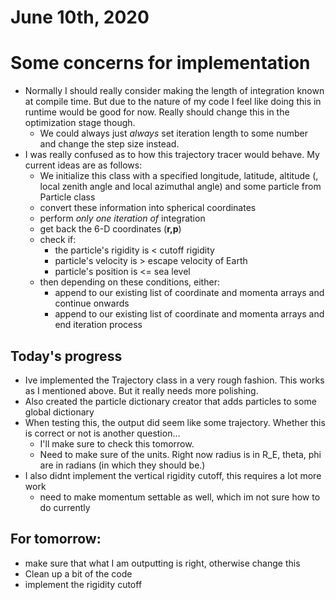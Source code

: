# June 10th, 2020

# Some concerns for implementation
- Normally I should really consider making the length of integration known at compile time. But due to the nature of my code I feel like doing this in runtime would be good for now. Really should change this in the optimization stage though.
    - We could always just *always* set iteration length to some number and change the step size instead. 
- I was really confused as to how this trajectory tracer would behave. My current ideas are as follows:
    - We initialize this class with a specified longitude, latitude, altitude (, local zenith angle and local azimuthal angle) and some particle from Particle class
    - convert these information into spherical coordinates
    - perform *only one iteration of* integration
    - get back the 6-D coordinates (**r,p**)
    - check if:
        - the particle's rigidity is < cutoff rigidity
        - particle's velocity is > escape velocity of Earth
        - particle's position is <= sea level
    - then depending on these conditions, either:
        - append to our existing list of coordinate and momenta arrays and continue onwards
        - append to our existing list of coordinate and momenta arrays and end iteration process

## Today's progress
- Ive implemented the Trajectory class in a very rough fashion. This works as I mentioned above. But it really needs more polishing.
- Also created the particle dictionary creator that adds particles to some global dictionary
- When testing this, the output did seem like some trajectory. Whether this is correct or not is another question...
    - I'll make sure to check this tomorrow. 
    - Need to make sure of the units. Right now radius is in R_E, theta, phi are in radians (in which they should be.)
- I also didnt implement the vertical rigidity cutoff, this requires a lot more work
    - need to make momentum settable as well, which im not sure how to do currently

## For tomorrow:
- make sure that what I am outputting is right, otherwise change this
- Clean up a bit of the code
- implement the rigidity cutoff
    